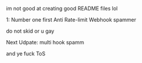 im not good at creating good README files lol 

1: Number one first Anti Rate-limit Webhook spammer 

do not skid or u gay 

Next Udpate: multi hook spamm 


and ye fuck ToS 
